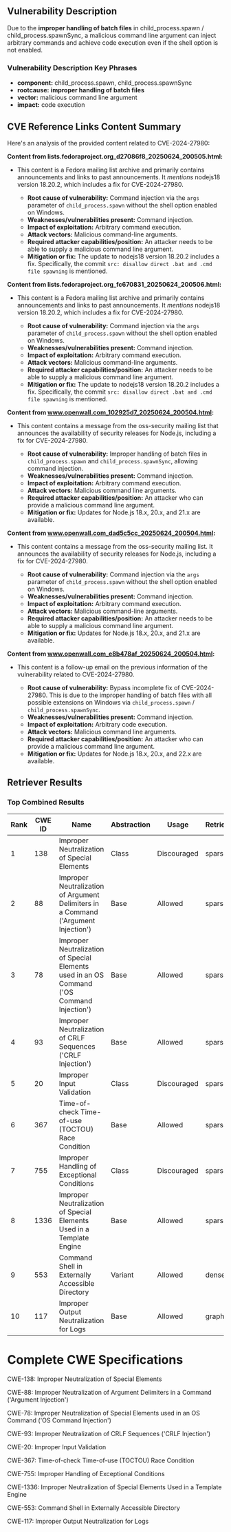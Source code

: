 ## Vulnerability Description
Due to the **improper handling of batch files** in child_process.spawn / child_process.spawnSync, a malicious command line argument can inject arbitrary commands and achieve code execution even if the shell option is not enabled.

### Vulnerability Description Key Phrases
- **component:** child_process.spawn, child_process.spawnSync
- **rootcause:** **improper handling of batch files**
- **vector:** malicious command line argument
- **impact:** code execution

## CVE Reference Links Content Summary
Here's an analysis of the provided content related to CVE-2024-27980:

**Content from lists.fedoraproject.org_d27086f8_20250624_200505.html:**

*   This content is a Fedora mailing list archive and primarily contains announcements and links to past announcements. It *mentions* nodejs18 version 18.20.2, which includes a fix for CVE-2024-27980.

    *   **Root cause of vulnerability:** Command injection via the `args` parameter of `child_process.spawn` without the shell option enabled on Windows.
    *   **Weaknesses/vulnerabilities present:** Command injection.
    *   **Impact of exploitation:** Arbitrary command execution.
    *   **Attack vectors:** Malicious command-line arguments.
    *   **Required attacker capabilities/position:** An attacker needs to be able to supply a malicious command line argument.
    *   **Mitigation or fix:** The update to nodejs18 version 18.20.2 includes a fix. Specifically, the commit `src: disallow direct .bat and .cmd file spawning` is mentioned.

**Content from lists.fedoraproject.org_fc670831_20250624_200506.html:**

*   This content is a Fedora mailing list archive and primarily contains announcements and links to past announcements. It *mentions* nodejs18 version 18.20.2, which includes a fix for CVE-2024-27980.

    *   **Root cause of vulnerability:** Command injection via the `args` parameter of `child_process.spawn` without the shell option enabled on Windows.
    *   **Weaknesses/vulnerabilities present:** Command injection.
    *   **Impact of exploitation:** Arbitrary command execution.
    *   **Attack vectors:** Malicious command-line arguments.
    *   **Required attacker capabilities/position:** An attacker needs to be able to supply a malicious command line argument.
    *   **Mitigation or fix:** The update to nodejs18 version 18.20.2 includes a fix. Specifically, the commit `src: disallow direct .bat and .cmd file spawning` is mentioned.

**Content from www.openwall.com_102925d7_20250624_200504.html:**

*   This content contains a message from the oss-security mailing list that announces the availability of security releases for Node.js, including a fix for CVE-2024-27980.

    *   **Root cause of vulnerability:** Improper handling of batch files in `child_process.spawn` and `child_process.spawnSync`, allowing command injection.
    *   **Weaknesses/vulnerabilities present:** Command injection.
    *   **Impact of exploitation:** Arbitrary command execution.
    *   **Attack vectors:** Malicious command line arguments.
    *   **Required attacker capabilities/position:**  An attacker who can provide a malicious command line argument.
    *   **Mitigation or fix:**  Updates for Node.js 18.x, 20.x, and 21.x are available.

**Content from www.openwall.com_dad5c5cc_20250624_200504.html:**

*   This content contains a message from the oss-security mailing list. It announces the availability of security releases for Node.js, including a fix for CVE-2024-27980.

    *   **Root cause of vulnerability:**  Command injection via the `args` parameter of `child_process.spawn` without the shell option enabled on Windows.
    *   **Weaknesses/vulnerabilities present:** Command injection.
    *   **Impact of exploitation:**  Arbitrary command execution.
    *   **Attack vectors:**  Malicious command-line arguments.
    *   **Required attacker capabilities/position:**  An attacker needs to be able to supply a malicious command line argument.
    *   **Mitigation or fix:**  Updates for Node.js 18.x, 20.x, and 21.x are available.

**Content from www.openwall.com_e8b478af_20250624_200504.html:**

*   This content is a follow-up email on the previous information of the vulnerability related to CVE-2024-27980.

    *   **Root cause of vulnerability:**  Bypass incomplete fix of CVE-2024-27980. This is due to the improper handling of batch files with all possible extensions on Windows via `child_process.spawn` / `child_process.spawnSync`.
    *   **Weaknesses/vulnerabilities present:** Command injection.
    *   **Impact of exploitation:** Arbitrary code execution.
    *   **Attack vectors:** Malicious command line arguments.
    *   **Required attacker capabilities/position:**  An attacker who can provide a malicious command line argument.
    *   **Mitigation or fix:** Updates for Node.js 18.x, 20.x, and 22.x are available.

## Retriever Results

### Top Combined Results

| Rank | CWE ID | Name | Abstraction | Usage  | Retrievers | Individual Scores |
|------|--------|------|-------------|-------|------------|-------------------|
| 1 | 138 | Improper Neutralization of Special Elements | Class | Discouraged | sparse | 0.250 |
| 2 | 88 | Improper Neutralization of Argument Delimiters in a Command ('Argument Injection') | Base | Allowed | sparse | 0.242 |
| 3 | 78 | Improper Neutralization of Special Elements used in an OS Command ('OS Command Injection') | Base | Allowed | sparse | 0.238 |
| 4 | 93 | Improper Neutralization of CRLF Sequences ('CRLF Injection') | Base | Allowed | sparse | 0.204 |
| 5 | 20 | Improper Input Validation | Class | Discouraged | sparse | 0.197 |
| 6 | 367 | Time-of-check Time-of-use (TOCTOU) Race Condition | Base | Allowed | sparse | 0.195 |
| 7 | 755 | Improper Handling of Exceptional Conditions | Class | Discouraged | sparse | 0.193 |
| 8 | 1336 | Improper Neutralization of Special Elements Used in a Template Engine | Base | Allowed | sparse | 0.193 |
| 9 | 553 | Command Shell in Externally Accessible Directory | Variant | Allowed | dense | 0.541 |
| 10 | 117 | Improper Output Neutralization for Logs | Base | Allowed | graph | 0.003 |



# Complete CWE Specifications

CWE-138: Improper Neutralization of Special Elements

CWE-88: Improper Neutralization of Argument Delimiters in a Command ('Argument Injection')

CWE-78: Improper Neutralization of Special Elements used in an OS Command ('OS Command Injection')

CWE-93: Improper Neutralization of CRLF Sequences ('CRLF Injection')

CWE-20: Improper Input Validation

CWE-367: Time-of-check Time-of-use (TOCTOU) Race Condition

CWE-755: Improper Handling of Exceptional Conditions

CWE-1336: Improper Neutralization of Special Elements Used in a Template Engine

CWE-553: Command Shell in Externally Accessible Directory

CWE-117: Improper Output Neutralization for Logs